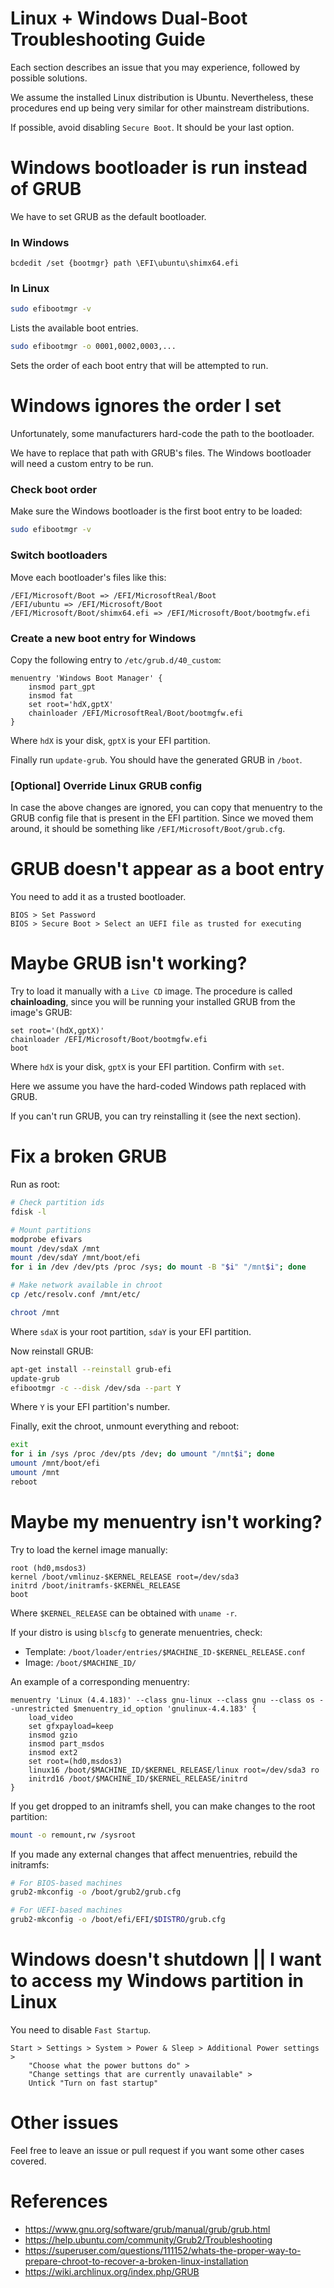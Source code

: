 # Linux + Windows Dual-Boot Troubleshooting Guide

Each section describes an issue that you may experience, followed by possible solutions. 

We assume the installed Linux distribution is Ubuntu. Nevertheless, these procedures end up being very similar for other mainstream distributions.

If possible, avoid disabling `Secure Boot`. It should be your last option.

# Windows bootloader is run instead of GRUB

We have to set GRUB as the default bootloader.

### In Windows

```
bcdedit /set {bootmgr} path \EFI\ubuntu\shimx64.efi
```

### In Linux

```bash
sudo efibootmgr -v
```
Lists the available boot entries.

```bash
sudo efibootmgr -o 0001,0002,0003,...
```
Sets the order of each boot entry that will be attempted to run.

# Windows ignores the order I set

Unfortunately, some manufacturers hard-code the path to the bootloader.

We have to replace that path with GRUB's files. The Windows bootloader will need a custom entry to be run.

### Check boot order

Make sure the Windows bootloader is the first boot entry to be loaded:

```bash
sudo efibootmgr -v
```

### Switch bootloaders

Move each bootloader's files like this:

```
/EFI/Microsoft/Boot => /EFI/MicrosoftReal/Boot
/EFI/ubuntu => /EFI/Microsoft/Boot
/EFI/Microsoft/Boot/shimx64.efi => /EFI/Microsoft/Boot/bootmgfw.efi
```

### Create a new boot entry for Windows

Copy the following entry to `/etc/grub.d/40_custom`:

```
menuentry 'Windows Boot Manager' {
    insmod part_gpt
    insmod fat
    set root='hdX,gptX'
    chainloader /EFI/MicrosoftReal/Boot/bootmgfw.efi
}
```
Where `hdX` is your disk, `gptX` is your EFI partition.

Finally run `update-grub`. You should have the generated GRUB in `/boot`.

### [Optional] Override Linux GRUB config

In case the above changes are ignored, you can copy that menuentry to the GRUB config file that is present in the EFI partition. Since we moved them around, it should be something like `/EFI/Microsoft/Boot/grub.cfg`.

# GRUB doesn't appear as a boot entry

You need to add it as a trusted bootloader.

```
BIOS > Set Password
BIOS > Secure Boot > Select an UEFI file as trusted for executing
```

# Maybe GRUB isn't working?

Try to load it manually with a `Live CD` image. The procedure is called **chainloading**, since you will be running your installed GRUB from the image's GRUB:

```
set root='(hdX,gptX)'
chainloader /EFI/Microsoft/Boot/bootmgfw.efi
boot
```
Where `hdX` is your disk, `gptX` is your EFI partition. Confirm with `set`.

Here we assume you have the hard-coded Windows path replaced with GRUB.

If you can't run GRUB, you can try reinstalling it (see the next section).

# Fix a broken GRUB

Run as root:

```bash
# Check partition ids
fdisk -l

# Mount partitions
modprobe efivars
mount /dev/sdaX /mnt
mount /dev/sdaY /mnt/boot/efi
for i in /dev /dev/pts /proc /sys; do mount -B "$i" "/mnt$i"; done

# Make network available in chroot
cp /etc/resolv.conf /mnt/etc/

chroot /mnt
```
Where `sdaX` is your root partition, `sdaY` is your EFI partition.

Now reinstall GRUB:

```bash
apt-get install --reinstall grub-efi
update-grub
efibootmgr -c --disk /dev/sda --part Y
```
Where `Y` is your EFI partition's number.

Finally, exit the chroot, unmount everything and reboot:

```bash
exit
for i in /sys /proc /dev/pts /dev; do umount "/mnt$i"; done
umount /mnt/boot/efi
umount /mnt
reboot
```

# Maybe my menuentry isn't working?

Try to load the kernel image manually:

```
root (hd0,msdos3)
kernel /boot/vmlinuz-$KERNEL_RELEASE root=/dev/sda3
initrd /boot/initramfs-$KERNEL_RELEASE
boot
```

Where `$KERNEL_RELEASE` can be obtained with `uname -r`.

If your distro is using `blscfg` to generate menuentries, check:

- Template: `/boot/loader/entries/$MACHINE_ID-$KERNEL_RELEASE.conf`
- Image: `/boot/$MACHINE_ID/`

An example of a corresponding menuentry:

```
menuentry 'Linux (4.4.183)' --class gnu-linux --class gnu --class os --unrestricted $menuentry_id_option 'gnulinux-4.4.183' {
    load_video
    set gfxpayload=keep
    insmod gzio
    insmod part_msdos
    insmod ext2
    set root=(hd0,msdos3)
    linux16 /boot/$MACHINE_ID/$KERNEL_RELEASE/linux root=/dev/sda3 ro
    initrd16 /boot/$MACHINE_ID/$KERNEL_RELEASE/initrd
}
```

If you get dropped to an initramfs shell, you can make changes to the root partition:

```bash
mount -o remount,rw /sysroot
```

If you made any external changes that affect menuentries, rebuild the initramfs:

```bash
# For BIOS-based machines
grub2-mkconfig -o /boot/grub2/grub.cfg

# For UEFI-based machines
grub2-mkconfig -o /boot/efi/EFI/$DISTRO/grub.cfg
```

# Windows doesn't shutdown || I want to access my Windows partition in Linux

You need to disable `Fast Startup`.

```
Start > Settings > System > Power & Sleep > Additional Power settings >
    "Choose what the power buttons do" >
    "Change settings that are currently unavailable" >
    Untick "Turn on fast startup"
```

# Other issues

Feel free to leave an issue or pull request if you want some other cases covered.

# References

- https://www.gnu.org/software/grub/manual/grub/grub.html
- https://help.ubuntu.com/community/Grub2/Troubleshooting
- https://superuser.com/questions/111152/whats-the-proper-way-to-prepare-chroot-to-recover-a-broken-linux-installation
- https://wiki.archlinux.org/index.php/GRUB
